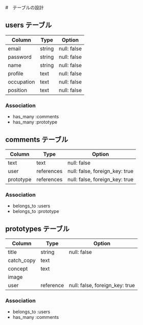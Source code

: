 #　テーブルの設計

## users テーブル
|Column      |Type    |Option     |
| ---------- | ------ | -----     |
|email       |string  |null: false|
|password    |string  |null: false|
|name        |string  |null: false|
|profile     |text    |null: false|
|occupation  |text    |null: false|
|position    |text    |null: false|

### Association
- has_many :comments
- has_many :prototype

## comments テーブル
|Column    |Type       |Option     |
| -------- | --------- | --------- |
|text      |text       |null: false|
|user      |references |null: false, foreign_key: true|
|prototype |references |null: false, foreign_key: true|

### Association
- belongs_to :users
- belongs_to :prototype

## prototypes テーブル
|Column     |Type          |Option      |
| --------- | ------------ | ---------- |
|title      |string        |null: false |
|catch_copy |text          |            |
|concept    |text          |            |
|image      |              |            |
|user       |reference     |null: false, foreign_key: true|

### Association
- belongs_to :users
- has_many :comments
